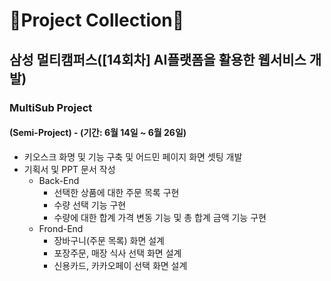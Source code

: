 # 💎Project Collection💎

## 삼성 멀티캠퍼스([14회차] AI플랫폼을 활용한 웹서비스 개발)

### MultiSub Project

#### (Semi-Project) - (기간: 6월 14일 ~ 6월 26일)

- 키오스크 화명 및 기능 구축 및 어드민 페이지 화면 셋팅 개발
- 기획서 및 PPT 문서 작성
  - Back-End
    - 선택한 상품에 대한 주문 목록 구현
    - 수량 선택 기능 구현
    - 수량에 대한 합계 가격 변동 기능 및 총 합계 금액 기능 구현
  - Frond-End
    - 장바구니(주문 목록) 화면 설계
    - 포장주문, 매장 식사 선택 화면 설계
    - 신용카드, 카카오페이 선택 화면 설계





